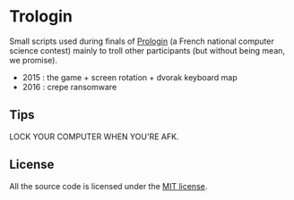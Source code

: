 # Trologin

Small scripts used during finals of [Prologin](https://prologin.org/) (a French national computer science contest) mainly to troll other participants (but without being mean, we promise).

- 2015 : the game + screen rotation + dvorak keyboard map
- 2016 : crepe ransomware

## Tips

LOCK YOUR COMPUTER WHEN YOU'RE AFK.

## License

All the source code is licensed under the [MIT license](https://opensource.org/licenses/mit-license.php).
